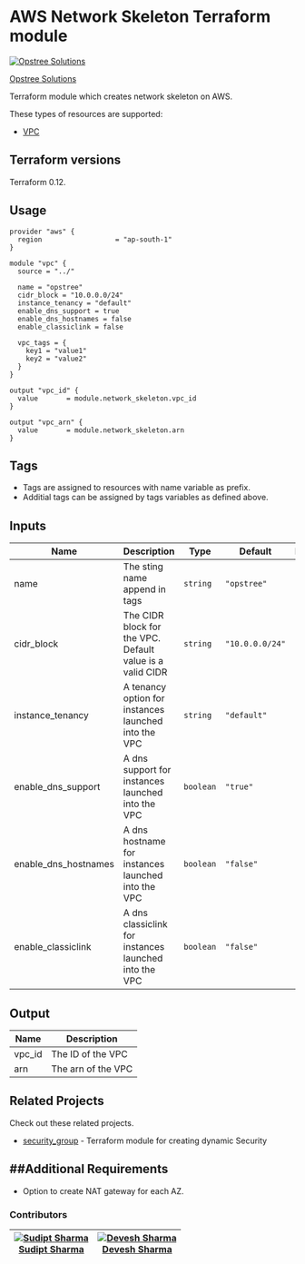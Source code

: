 AWS Network Skeleton Terraform module
=====================================

[![Opstree Solutions][opstree_avatar]][opstree_homepage]

[Opstree Solutions][opstree_homepage] 

  [opstree_homepage]: https://opstree.github.io/
  [opstree_avatar]: https://img.cloudposse.com/150x150/https://github.com/opstree.png

Terraform module which creates network skeleton on AWS.

These types of resources are supported:

* [VPC](https://www.terraform.io/docs/providers/aws/r/vpc.html)

Terraform versions
------------------

Terraform 0.12.

Usage
------

```hcl
provider "aws" {
  region                  = "ap-south-1"
}

module "vpc" {
  source = "../"

  name = "opstree"
  cidr_block = "10.0.0.0/24"
  instance_tenancy = "default"
  enable_dns_support = true
  enable_dns_hostnames = false
  enable_classiclink = false

  vpc_tags = {
    key1 = "value1"
    key2 = "value2"
  }  
}

```

```
output "vpc_id" {
  value       = module.network_skeleton.vpc_id
}

output "vpc_arn" {
  value       = module.network_skeleton.arn
}

```
Tags
----
* Tags are assigned to resources with name variable as prefix.
* Additial tags can be assigned by tags variables as defined above.

Inputs
------
| Name | Description | Type | Default | Required |
|------|-------------|------|---------|:--------:|
| name | The sting name append in tags | `string` | `"opstree"` | yes |
| cidr_block | The CIDR block for the VPC. Default value is a valid CIDR  | `string` | `"10.0.0.0/24"` | no |
| instance_tenancy | A tenancy option for instances launched into the VPC | `string` | `"default"` | no |
| enable_dns_support | A dns support for instances launched into the VPC | `boolean` | `"true"` | no |
| enable_dns_hostnames | A dns hostname for instances launched into the VPC | `boolean` | `"false"` | no |
| enable_classiclink |A dns classiclink for instances launched into the VPC | `boolean` | `"false"` | no |

Output
------
| Name | Description |
|------|-------------|
| vpc_id | The ID of the VPC |
| arn | The arn of the VPC |

## Related Projects

Check out these related projects.

- [security_group](https://github.com/OT-CLOUD-KIT/terraform-aws-network-skeleton) - Terraform module for creating dynamic Security 

##Additional Requirements
----
* Option to create NAT gateway for each AZ.

### Contributors

|  [![Sudipt Sharma][sudipt_avatar]][sudipt_homepage]<br/>[Sudipt Sharma][sudipt_homepage] | [![Devesh Sharma][devesh_avataar]][devesh_homepage]<br/>[Devesh Sharma][devesh_homepage] |
|---|---|

  [sudipt_homepage]: https://github.com/iamsudipt
  [sudipt_avatar]: https://img.cloudposse.com/75x75/https://github.com/iamsudipt.png
  [devesh_homepage]: https://github.com/deveshs23
  [devesh_avataar]: https://img.cloudposse.com/75x75/https://github.com/deveshs23.png
